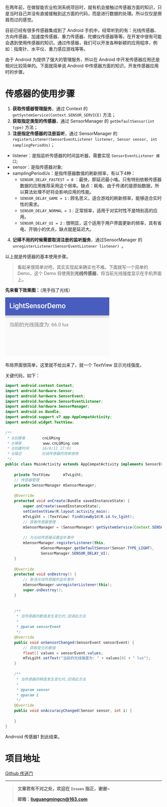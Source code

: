 在两年前，在做智能农业检测系统项目时，就有机会接触过传感器方面的知识，只是当时自己并没有直接接触到这方面的代码，而是进行数据的处理。所以仅仅是擦肩而过的感觉。

目前已经有很多传感器集成到了 Android 手机中，经常听到的有：光线传感器、方向传感器、加速度传感器、重力传感器、陀螺仪传感器等等。在开发中很有可能会遇到使用传感器的知识。通过传感器，我们可以开发各种新颖的应用程序，例如：指南针、水平仪、重力感应游戏等等。

由于 Android 为提供了强大的管理服务，所以在 Android 中开发传感器应用还是相对比较简单的。下面就简单说 Android 中传感器方面的知识，开发传感器应用时的步骤。

# 传感器的使用步骤
1. **获取传感器管理服务**，通过 Context 的 `getSystemService(Context.SENSOR_SERVICE)` 方法；
2. **获取指定类型的传感器**，通过 SensorManager 的 `getDefaultSensor(int type)` 方法；
3. **注册指定传感器的注册监听**，通过 SensorManager 的 
  `registerListener(SensorEventListener listener, Sensor sensor, int samplingPeriodUs)`；
  - listener：是指监听传感器的时间监听器，需要实现 `SensorEventListener 接口`;
  - sensor：是指传感器对象;
  - samplingPeriodUs：是指传感器数值的刷新频率，有以下4种：
    - `SENSOR_DELAY_FASTEST = 0` ：最快，即延迟最小咯。只有特别依赖传感器数据的应用推荐采用这个频率。缺点：耗电、由于传递的是原始数据，所以算法处理不好将会影响应用的性能。
    - `SENSOR_DELAY_GAME = 1` : 顾名思义，适合游戏的刷新频率，能够适合实时性的需求。
    - `SENSOR_DELAY_NORMAL = 3` : 正常频率，适用于对实时性不是特别高的应用。
    - `SENSOR_DELAY_UI = 2` : 很明显，这个适用于用户界面更新的频率，具有省电、开销小的优点，缺点就是延迟大。
4. **记得不用的时候需要取消注册的监听服务**，通过SensorManager 的 `unregisterListener(SensorEventListener listener) `。

以上就是传感器的基本使用步骤。

> 看起来很简单对吧，其实实现起来确实也不难。下面就写一个简单的 Demo，这个 Demo 将使用到**光线传感器**，将当前光线强度显示在手机界面上。

**先来看下效果图：**（用手挡了光线）

![光线传感器效果图](https://github.com/cnLGMing/Blog/blob/master/Pictures/Android%E4%BC%A0%E6%84%9F%E5%99%A81-%E5%85%89%E7%BA%BF%E4%BC%A0%E6%84%9F%E5%99%A81-1.gif?raw=true)

布局界面很简单，这里就不给出来了，就一个 TextView 显示光线强度。

关键代码，如下：

```java
import android.content.Context;
import android.hardware.Sensor;
import android.hardware.SensorEvent;
import android.hardware.SensorEventListener;
import android.hardware.SensorManager;
import android.os.Bundle;
import android.support.v7.app.AppCompatActivity;
import android.widget.TextView;

/**
 * @创建者 　　　　cnLGMing
 * @博客 　　　　  www.cnLGMing.com
 * @创建时间 　　　16/8/11 17:01
 * @描述 　　　   光线传感器的简单使用
 */
public class MainActivity extends AppCompatActivity implements SensorEventListener {

    private TextView      mTvLgiht;
    // 传感器管理
    private SensorManager mSensorManager;

    @Override
    protected void onCreate(Bundle savedInstanceState) {
        super.onCreate(savedInstanceState);
        setContentView(R.layout.activity_main);
        mTvLgiht = (TextView) findViewById(R.id.tv_lgiht);
        // 获取传感器管理
        mSensorManager = (SensorManager) getSystemService(Context.SENSOR_SERVICE);

        // 为光线传感器设置监听事件
        mSensorManager.registerListener(this,
                mSensorManager.getDefaultSensor(Sensor.TYPE_LIGHT),
                SensorManager.SENSOR_DELAY_UI);
    }

    @Override
    protected void onDestroy() {
        // 取消光线传感器的监听事件
        mSensorManager.unregisterListener(this);
        super.onDestroy();
    }


    /**
     * 当传感器的数值发生变化时,回调此方法
     *
     * @param sensorEvent
     */
    @Override
    public void onSensorChanged(SensorEvent sensorEvent) {
        // 获取变化的数值
        float[] values = sensorEvent.values;
        mTvLgiht.setText("当前的光线强度为: " + values[0] + " lux");
    }

    /**
     * 当传感器的精度发生变化时,回调此方法
     *
     * @param sensor
     * @param i
     */
    @Override
    public void onAccuracyChanged(Sensor sensor, int i) {

    }
}
```

Andrroid 传感器1  到此结束。




# 项目地址
[Github 传送门](https://github.com/cnLGMing/AndroidDemo/tree/master/LightSensorDemo)



------

> **文章若有不对之处，欢迎在 `Issues` 指正，谢谢~**
>
> **邮箱：liuguangmingcn@163.com**


